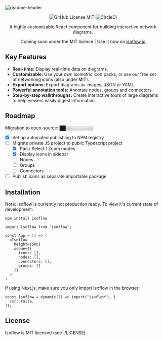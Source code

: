![readme-header](https://user-images.githubusercontent.com/1769678/223572353-788d5d38-cd28-40fa-96cd-9d29226f7e4b.png)

<div align="center">

![GitHub License MIT](https://img.shields.io/github/license/wbkd/react-flow?color=%23ff0072)
![CircleCI](https://circleci.com/gh/markmanx/isoflow.svg?style=shield)

A highly customizable React component for building interactive network diagrams.

Coming soon under the MIT licence | Use it now on [isoflow.io](https://isoflow.io)

</div>

## Key Features

- **Real-time:** Display real-time data on diagrams.
- **Customizable:** Use your own isometric icon packs, or use our free set of networking icons (also under MIT).
- **Export options:** Export diagrams as images, JSON or YAML.
- **Powerful annotation tools:** Annotate nodes, groups and connectors.
- **Step-by-step walkthroughs:** Create interactive tours of large diagrams to help viewers easily digest information.

## Roadmap

Migration to open-source: ██░░░░░░░░░

- [x] Set up automated publishing to NPM registry
- [ ] Migrate private JS project to public Typescript project
  - [x] Pan / Select / Zoom modes
  - [x] Display icons in sidebar
  - [ ] Nodes
  - [ ] Groups
  - [ ] Connectors
- [ ] Publish icons as separate importable package

## Installation

Note: Isoflow is currently not production ready. To view it's current state of development:

`npm install isoflow`

```
import Isoflow from 'isoflow';

const App = () => (
  <Isoflow
    height={500}
    scene={{
      icons: [],
      nodes: [],
      connectors: [],
      groups: []
    }}
  >
)
```

If using Next.js, make sure you only import Isoflow in the browser:

```
const Isoflow = dynamic(() => import("isoflow"), {
  ssr: false,
});
```

## License

Isoflow is MIT licensed (see ./LICENSE).
